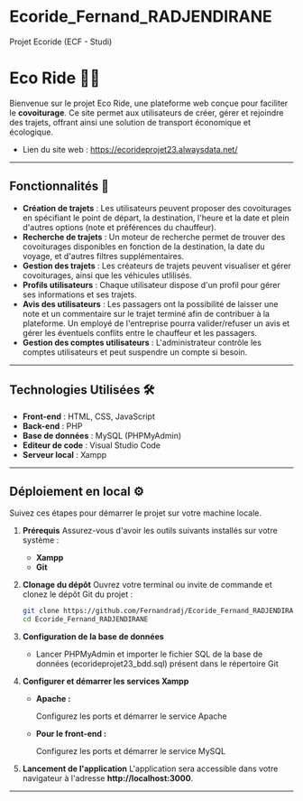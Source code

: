 # Ecoride_Fernand_RADJENDIRANE
Projet Ecoride (ECF - Studi)

# **Eco Ride** 🚗💨

Bienvenue sur le projet Eco Ride, une plateforme web conçue pour faciliter le **covoiturage**. Ce site permet aux utilisateurs de créer, gérer et rejoindre des trajets, offrant ainsi une solution de transport économique et écologique.

 * Lien du site web : https://ecorideprojet23.alwaysdata.net/

-----

## **Fonctionnalités** 🌟

  * **Création de trajets** : Les utilisateurs peuvent proposer des covoiturages en spécifiant le point de départ, la destination, l'heure et la date et plein d'autres options (note et préférences du chauffeur).
  * **Recherche de trajets** : Un moteur de recherche permet de trouver des covoiturages disponibles en fonction de la destination, la date du voyage, et d'autres filtres supplémentaires.
  * **Gestion des trajets** : Les créateurs de trajets peuvent visualiser et gérer covoiturages, ainsi que les véhicules utlilisés.
  * **Profils utilisateurs** : Chaque utilisateur dispose d'un profil pour gérer ses informations et ses trajets.
  * **Avis des utilisateurs** : Les passagers ont la possibilité de laisser une note et un commentaire sur le trajet terminé afin de contribuer à la plateforme. Un employé de l'entreprise pourra valider/refuser un avis et gérer les éventuels conflits entre le chauffeur et les passagers.
  * **Gestion des comptes utilisateurs** : L'administrateur contrôle les comptes utilisateurs et peut suspendre un compte si besoin.

-----

## **Technologies Utilisées** 🛠️

  * **Front-end** : HTML, CSS, JavaScript
  * **Back-end** : PHP
  * **Base de données** : MySQL (PHPMyAdmin)
  * **Editeur de code** : Visual Studio Code
  * **Serveur local** : Xampp

-----

## **Déploiement en local** ⚙️

Suivez ces étapes pour démarrer le projet sur votre machine locale.

1.  **Prérequis**
    Assurez-vous d'avoir les outils suivants installés sur votre système :

      * **Xampp**
      * **Git**

2.  **Clonage du dépôt**
    Ouvrez votre terminal ou invite de commande et clonez le dépôt Git du projet :

    ```bash
    git clone https://github.com/Fernandradj/Ecoride_Fernand_RADJENDIRANE.git
    cd Ecoride_Fernand_RADJENDIRANE
    ```
3.  **Configuration de la base de données**

      * Lancer PHPMyAdmin et importer le fichier SQL de la base de données (ecorideprojet23_bdd.sql) présent dans le répertoire Git

4.  **Configurer et démarrer les services Xampp**

      * **Apache :**

        Configurez les ports et démarrer le service Apache
        

      * **Pour le front-end :**

        Configurez les ports et démarrer le service MySQL


5.  **Lancement de l'application**
    L'application sera accessible dans votre navigateur à l'adresse **http://localhost:3000**.

-----
